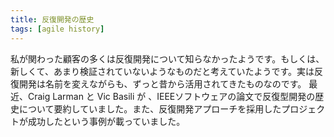 ```yaml
---
title: 反復開発の歴史
tags: [agile history]
---
```


私が関わった顧客の多くは反復開発について知らなかったようです。もしくは、新しくて、あまり検証されていないようなものだと考えていたようです。実は反復開発は名前を変えながらも、ずっと昔から活用されてきたものなのです。
最近、Craig Larman と Vic Basili が 、IEEEソフトウェアの論文で反復型開発の歴史について要約していました。また、反復開発アプローチを採用したプロジェクトが成功したという事例が載っていました。
